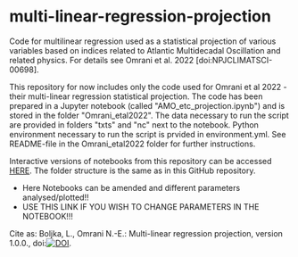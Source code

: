 # multi-linear-regression-projection
Code for multilinear regression used as a statistical projection of various variables based on indices related to Atlantic Multidecadal Oscillation and related physics. For details see Omrani et al. 2022 [doi:NPJCLIMATSCI-00698].

This repository for now includes only the code used for Omrani et al 2022 - their multi-linear regression statistical projection. The code has been prepared in a Jupyter notebook (called "AMO_etc_projection.ipynb") and is stored in the folder "Omrani_etal2022". The data necessary to run the script are provided in folders "txts" and "nc" next to the notebook. Python environment necessary to run the script is prvided in environment.yml. See README-file in the Omrani_etal2022 folder for further instructions. 

Interactive versions of notebooks from this repository can be accessed <a href="https://hub.gke2.mybinder.org/user/lina-boljka-mul-sion-projection-8x08xrat/lab"> HERE</a>. The folder structure is the same as in this GitHub repository.
* Here Notebooks can be amended and different parameters analysed/plotted!! 
* USE THIS LINK IF YOU WISH TO CHANGE PARAMETERS IN THE NOTEBOOK!!!


Cite as: Boljka, L., Omrani N.-E.: Multi-linear regression projection, version 1.0.0., doi:[![DOI](https://zenodo.org/badge/477755969.svg)](https://zenodo.org/badge/latestdoi/477755969).
